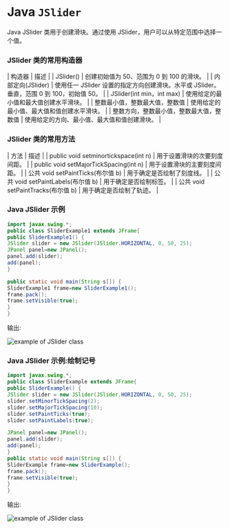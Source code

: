 # Java `JSlider`



Java JSlider 类用于创建滑块。通过使用 JSlider，用户可以从特定范围中选择一个值。

### JSlider 类的常用构造器

| 构造器 | 描述 |
| JSlider() | 创建初始值为 50、范围为 0 到 100 的滑块。 |
| 内部定向(JSlider) | 使用任一 JSlider 设置的指定方向创建滑块。水平或 JSlider。垂直，范围 0 到 100，初始值 50。 |
| JSlider(int min，int max) | 使用给定的最小值和最大值创建水平滑块。 |
| 整数最小值，整数最大值，整数值 | 使用给定的最小值、最大值和值创建水平滑块。 |
| 整数方向，整数最小值，整数最大值，整数值 | 使用给定的方向、最小值、最大值和值创建滑块。 |

### JSlider 类的常用方法

| 方法 | 描述 |
| public void setminortickspace(int n) | 用于设置滑块的次要刻度间距。 |
| public void setMajorTickSpacing(int n) | 用于设置滑块的主要刻度间距。 |
| 公共 void setPaintTicks(布尔值 b) | 用于确定是否绘制了刻度线。 |
| 公共 void setPaintLabels(布尔值 b) | 用于确定是否绘制标签。 |
| 公共 void setPaintTracks(布尔值 b) | 用于确定是否绘制了轨迹。 |

### Java JSlider 示例

```java
import javax.swing.*;
public class SliderExample1 extends JFrame{
public SliderExample1() {
JSlider slider = new JSlider(JSlider.HORIZONTAL, 0, 50, 25);
JPanel panel=new JPanel();
panel.add(slider);
add(panel);
}

public static void main(String s[]) {
SliderExample1 frame=new SliderExample1();
frame.pack();
frame.setVisible(true);
}
}

```

输出:

![example of JSlider class](../img/571bd00ec0cedbf66eebd9c09000a727.png)

### Java JSlider 示例:绘制记号

```java
import javax.swing.*;
public class SliderExample extends JFrame{
public SliderExample() {
JSlider slider = new JSlider(JSlider.HORIZONTAL, 0, 50, 25);
slider.setMinorTickSpacing(2);
slider.setMajorTickSpacing(10);
slider.setPaintTicks(true);
slider.setPaintLabels(true);

JPanel panel=new JPanel();
panel.add(slider);
add(panel);
}
public static void main(String s[]) {
SliderExample frame=new SliderExample();
frame.pack();
frame.setVisible(true);
}
}

```

输出:

![example of JSlider class](../img/d5625bd0e3e87ca8fd67e86ad3a9a351.png)
